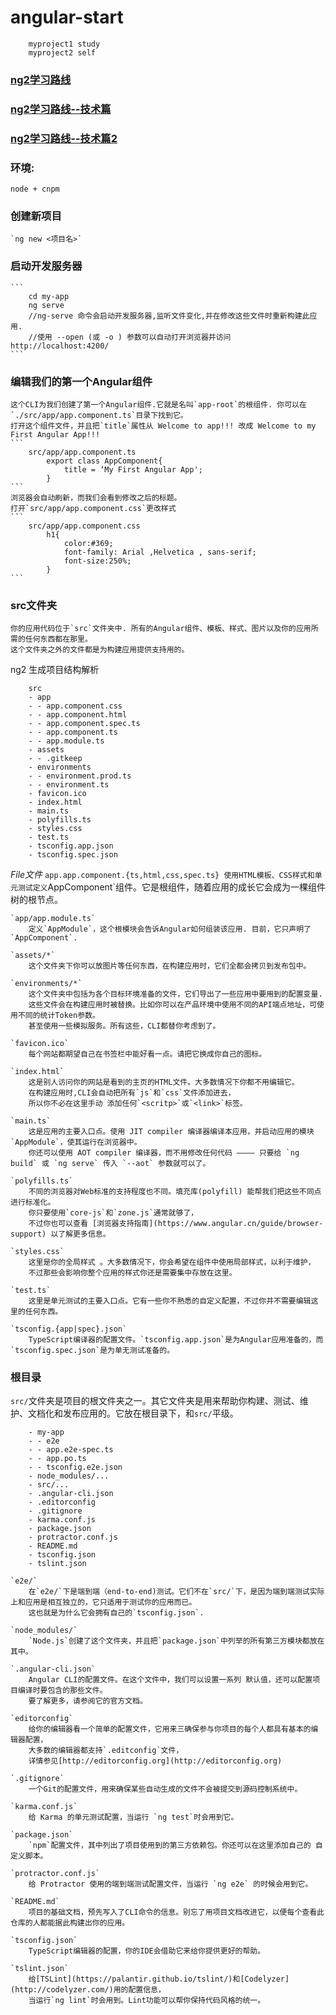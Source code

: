 # angular-start

```
	myproject1 study
	myproject2 self
```

### [ng2学习路线](./ng2学习路线.md)
### [ng2学习路线--技术篇](./ng2学习路线--技术篇.md)
### [ng2学习路线--技术篇2](./ng2学习路线--技术篇2.md)

### 环境:
	node + cnpm

### 创建新项目
	`ng new <项目名>`
	
### 启动开发服务器
	```
		cd my-app
		ng serve 
		//ng-serve 命令会启动开发服务器,监听文件变化,并在修改这些文件时重新构建此应用.
		//使用 --open (或 -o ) 参数可以自动打开浏览器并访问 http://localhost:4200/
	```

### 编辑我们的第一个Angular组件
	这个CLI为我们创建了第一个Angular组件.它就是名叫`app-root`的根组件. 你可以在`./src/app/app.component.ts`目录下找到它。
	打开这个组件文件，并且把`title`属性从 Welcome to app!!! 改成 Welcome to my First Angular App!!!
	```
		src/app/app.component.ts
			export class AppComponent{
				title = ‘My First Angular App';
			}
	```
	浏览器会自动刷新，而我们会看到修改之后的标题。
	打开`src/app/app.component.css`更改样式
	```
		src/app/app.component.css
			h1{
				color:#369;
				font-family: Arial ,Helvetica , sans-serif;
				font-size:250%;
			}
	```
	
### src文件夹
	你的应用代码位于`src`文件夹中. 所有的Angular组件、模板、样式、图片以及你的应用所需的任何东西都在那里。
	这个文件夹之外的文件都是为构建应用提供支持用的。
	
ng2 生成项目结构解析

```
	src
	- app
	- - app.component.css
	- - app.component.html
	- - app.component.spec.ts
	- - app.component.ts
	- - app.module.ts
	- assets
	- - .gitkeep
	- environments
	- - environment.prod.ts
	- - environment.ts
	- favicon.ico
	- index.html
	- main.ts
	- polyfills.ts
	- styles.css
	- test.ts
	- tsconfig.app.json
	- tsconfig.spec.json
```

*File文件*
	`app.app.component.{ts,html,css,spec.ts}
		使用HTML模板、CSS样式和单元测试定义`AppComponent`组件。它是根组件，随着应用的成长它会成为一棵组件树的根节点。
	
	`app/app.module.ts`
		定义`AppModule`，这个根模块会告诉Angular如何组装该应用. 目前，它只声明了`AppComponent`.
	
	`assets/*`
		这个文件夹下你可以放图片等任何东西，在构建应用时，它们全都会拷贝到发布包中。
		
	`environments/*`
		这个文件夹中包括为各个目标环境准备的文件，它们导出了一些应用中要用到的配置变量. 
		这些文件会在构建应用时被替换。比如你可以在产品环境中使用不同的API端点地址，可使用不同的统计Token参数。
		甚至使用一些模拟服务。所有这些，CLI都替你考虑到了。
		
	`favicon.ico`
		每个网站都期望自己在书签栏中能好看一点。请把它换成你自己的图标。
		
	`index.html`
		这是别人访问你的网站是看到的主页的HTML文件。大多数情况下你都不用编辑它。
		在构建应用时,CLI会自动把所有`js`和`css`文件添加进去，
		所以你不必在这里手动 添加任何`<scritp>`或`<link>`标签。
		
	`main.ts`
		这是应用的主要入口点。使用 JIT compiler 编译器编译本应用，并启动应用的模块`AppModule`，使其运行在浏览器中。
		你还可以使用 AOT compiler 编译器，而不用修改任何代码 ———— 只要给 `ng build` 或 `ng serve` 传入 `--aot` 参数就可以了。
		
	`polyfills.ts`
		不同的浏览器对Web标准的支持程度也不同。填充库(polyfill) 能帮我们把这些不同点进行标准化。
		你只要使用`core-js`和`zone.js`通常就够了，
		不过你也可以查看 [浏览器支持指南](https://www.angular.cn/guide/browser-support) 以了解更多信息。
			
	`styles.css`
		这里是你的全局样式 。大多数情况下，你会希望在组件中使用局部样式，以利于维护，
		不过那些会影响你整个应用的样式你还是需要集中存放在这里。
		
	`test.ts`
		这里是单元测试的主要入口点。它有一些你不熟悉的自定义配置，不过你并不需要编辑这里的任何东西。
	
	`tsconfig.{app|spec}.json`
		TypeScript编译器的配置文件。`tsconfig.app.json`是为Angular应用准备的，而`tsconfig.spec.json`是为单无测试准备的。
		
		
### 根目录
`src/`文件夹是项目的根文件夹之一。其它文件夹是用来帮助你构建、测试、维护、文档化和发布应用的。它放在根目录下，和`src/`平级。

```
	- my-app
	- - e2e
	- - app.e2e-spec.ts
	- - app.po.ts
	- - tsconfig.e2e.json
	- node_modules/...
	- src/...
	- .angular-cli.json
	- .editorconfig
	- .gitignore
	- karma.conf.js
	- package.json
	- protractor.conf.js
	- README.md
	- tsconfig.json
	- tslint.json
```	


	`e2e/`
		在`e2e/`下是端到端（end-to-end)测试。它们不在`src/`下，是因为端到端测试实际上和应用是相互独立的，它只适用于测试你的应用而已。
		这也就是为什么它会拥有自己的`tsconfig.json`.
	
	`node_modules/`
		`Node.js`创建了这个文件夹，并且把`package.json`中列举的所有第三方模块都放在其中。
	
	`.angular-cli.json`
		Angular CLI的配置文件。在这个文件中，我们可以设置一系列 默认值，还可以配置项目编译时要包含的那些文件。
		要了解更多，请参阅它的官方文档。
	
	`editorconfig`
		给你的编辑器看一个简单的配置文件，它用来三确保参与你项目的每个人都具有基本的编辑器配置，
		大多数的编辑器都支持`.editconfig`文件，
		详情参见[http://editorconfig.org](http://editorconfig.org)
	
	`.gitignore`
		一个Git的配置文件，用来确保某些自动生成的文件不会被提交到源码控制系统中。
		
	`karma.conf.js`
		给 Karma 的单元测试配置，当运行 `ng test`时会用到它。
	
	`package.json`
		`npm`配置文件，其中列出了项目使用到的第三方依赖包。你还可以在这里添加自己的 自定义脚本。
		
	`protractor.conf.js`
		给 Protractor 使用的端到端测试配置文件，当运行 `ng e2e` 的时候会用到它。
		
	`README.md`
		项目的基础文档，预先写入了CLI命令的信息。别忘了用项目文档改进它，以便每个查看此仓库的人都能据此构建出你的应用。
		
	`tsconfig.json`
		TypeScript编辑器的配置，你的IDE会借助它来给你提供更好的帮助。
		
	`tslint.json`
		给[TSLint](https://palantir.github.io/tslint/)和[Codelyzer](http://codelyzer.com/)用的配置信息，
		当运行`ng lint`时会用到。Lint功能可以帮你保持代码风格的统一。
	
		
		
	
